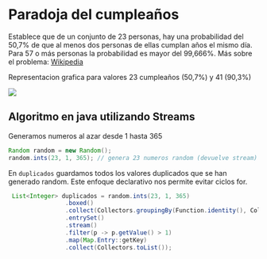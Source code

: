 # Paradoja del cumpleaños

Establece que de un conjunto de 23 personas, hay una probabilidad del 50,7% de que al menos dos personas de ellas cumplan años el mismo día. Para 57 o más personas la probabilidad es mayor del 99,666%. Más sobre el problema: [Wikipedia](https://es.wikipedia.org/wiki/Paradoja_del_cumplea%C3%B1os)

Representacion grafica para valores 23 cumpleaños (50,7%) y 41 (90,3%)

![](https://i.imgur.com/GowSXED.gif)

## Algoritmo en java utilizando Streams  
Generamos numeros al azar desde 1 hasta 365

```java 
Random random = new Random();
random.ints(23, 1, 365); // genera 23 numeros random (devuelve stream)
```
En ```duplicados``` guardamos todos los valores duplicados que se han generado random. Este enfoque declarativo nos permite evitar ciclos for.
```java
 List<Integer> duplicados = random.ints(23, 1, 365)
                .boxed()
                .collect(Collectors.groupingBy(Function.identity(), Collectors.counting()))
                .entrySet()
                .stream()
                .filter(p -> p.getValue() > 1)
                .map(Map.Entry::getKey)
                .collect(Collectors.toList());
```